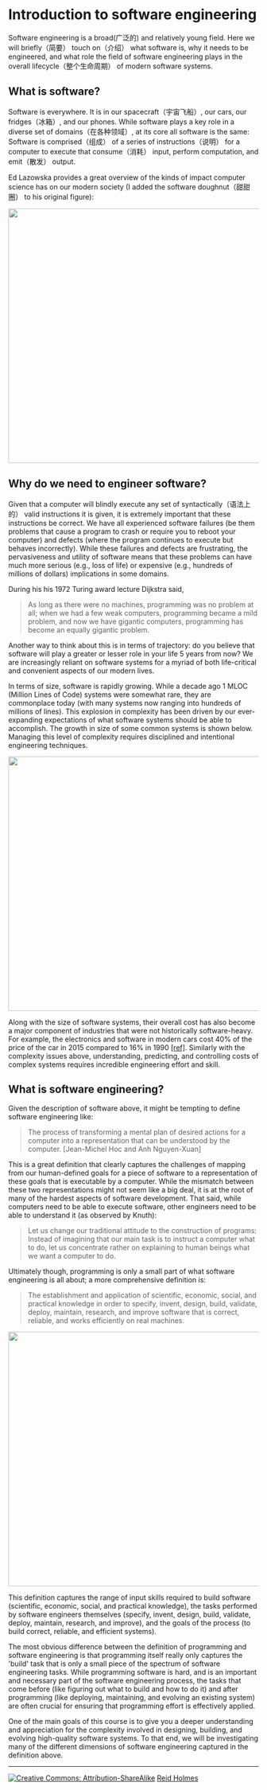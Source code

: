 # Introduction to software engineering

Software engineering is a broad(广泛的) and relatively young field. Here we will briefly（简要） touch on（介绍） what software is, why it needs to be engineered, and what role the field of software engineering plays in the overall lifecycle（整个生命周期） of modern software systems.

## What is software?

Software is everywhere. It is in our spacecraft（宇宙飞船）, our cars, our fridges（冰箱）, and our phones. While software plays a key role in a diverse set of domains（在各种领域）, at its core all software is the same: Software is comprised（组成） of a series of instructions（说明） for a computer to execute that consume（消耗） input, perform computation, and emit（散发） output.

Ed Lazowska provides a great overview of the kinds of impact computer science has on our modern society (I added the software doughnut（甜甜圈） to his original figure):

<img src="figures/software-impact.png" width="512px">
 
## Why do we need to engineer software?

Given that a computer will blindly execute any set of syntactically（语法上的） valid instructions it is given, it is extremely important that these instructions be correct. We have all experienced software failures (be them problems that cause a program to crash or require you to reboot your computer) and defects (where the program continues to execute but behaves incorrectly). While these failures and defects are frustrating, the pervasiveness and utility of software means that these problems can have much more serious (e.g., loss of life) or expensive (e.g., hundreds of millions of dollars) implications in some domains. 

During his his 1972 Turing award lecture Dijkstra said,

> As long as there were no machines, programming was no problem at all; when we had a few weak computers, programming became a mild problem, and now we have gigantic computers, programming has become an equally gigantic problem.

Another way to think about this is in terms of trajectory: do you believe that software will play a greater or lesser role in your life 5 years from now? We are increasingly reliant on software systems for a myriad of both life-critical and convenient aspects of our modern lives.

In terms of size, software is rapidly growing. While a decade ago 1 MLOC (Million Lines of Code) systems were somewhat rare, they are commonplace today (with many systems now ranging into hundreds of millions of lines). This explosion in complexity has been driven by our ever-expanding expectations of what software systems should be able to accomplish. The growth in size of some common systems is shown below. Managing this level of complexity requires disciplined and intentional engineering techniques.

<img src="figures/system-loc-growth.png" width="512px">

Along with the size of software systems, their overall cost has also become a major component of industries that were not historically software-heavy. For example, the electronics and software in modern cars cost 40% of the price of the car in 2015 compared to 16% in 1990 [[ref]](http://www.autoblog.com/2010/06/08/how-much-does-software-add-to-the-cost-of-todays-vehicles-how/). Similarly with the complexity issues above, understanding, predicting, and controlling costs of complex systems requires incredible engineering effort and skill.

## What is software engineering?

Given the description of software above, it might be tempting to define software engineering like:

> The process of transforming a mental plan of desired actions for a computer into a representation that can be understood by the computer. [Jean-Michel Hoc and Anh Nguyen-Xuan]

This is a great definition that clearly captures the challenges of mapping from our human-defined goals for a piece of software to a representation of these goals that is executable by a computer. While the mismatch between these two representations might not seem like a big deal, it is at the root of many of the hardest aspects of software development. That said, while computers need to be able to execute software, other engineers need to be able to understand it (as observed by Knuth):

> Let us change our traditional attitude to the construction of programs: Instead of imagining that our main task is to instruct a computer what to do, let us concentrate rather on explaining to human beings what we want a computer to do.


Ultimately though, programming is only a small part of what software engineering is all about; a more comprehensive definition is: 

> The establishment and application of scientific, economic, social, and practical knowledge in order to specify, invent, design, build, validate, deploy, maintain, research, and improve software that is correct, reliable, and works efficiently on real machines.

<img src="figures/se-tasks.png" width="512px">

This definition captures the range of input skills required to build software (scientific, economic, social, and practical knowledge), the tasks performed by software engineers themselves (specify, invent, design, build, validate, deploy, maintain, research, and improve), and the goals of the process (to build correct, reliable, and efficient systems).

The most obvious difference between the definition of programming and software engineering is that programming itself really only captures the 'build' task that is only a small piece of the spectrum of software engineering tasks. While programming software is hard, and is an important and necessary part of the software engineering process, the tasks that come before (like figuring out what to build and how to do it) and after programming (like deploying, maintaining, and evolving an existing system) are often crucial for ensuring that programming effort is effectively applied.

One of the main goals of this course is to give you a deeper understanding and appreciation for the complexity involved in designing, building, and evolving high-quality software systems. To that end, we will be investigating many of the different dimensions of software engineering captured in the definition above.

<!--
http://andrewbegel.com/info461/readings/history.html
-->

---
[![](figures/CCSA.png "Creative Commons: Attribution-ShareAlike")](https://creativecommons.org/licenses/by-sa/3.0/) [Reid Holmes](https://www.cs.ubc.ca/~rtholmes/)

